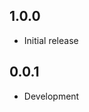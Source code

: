 <!-- https://developers.home-assistant.io/docs/add-ons/presentation#keeping-a-changelog -->

## 1.0.0

- Initial release

## 0.0.1

- Development
